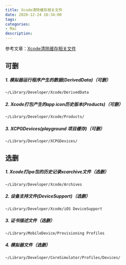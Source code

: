 ```yaml
---
title: Xcode清除缓存相关文件
date: 2020-12-24 16:34:00
tags:
categories:
- Mac
description:
---
```

参考文章：[Xcode清除缓存相关文件](https://www.jianshu.com/p/9c88b782c6dd)

## 可删
##### 1. 模拟器运行程序产生的数据(DerivedData)（可删）
`~/Library/Developer/Xcode/DerivedData`
##### 2. Xcode打包产生的app icon历史版本(Products)（可删）
`~/Library/Developer/Xcode/Products/`
##### 3. XCPGDevices(playground 项目缓存)（可删）
`~/Library/Developer/XCPGDevices/`

## 选删

##### 1. Xcode打ipa包的历史记录xcarchive文件（选删）
`~/Library/Developer/Xcode/Archives`
##### 2. 设备支持文件(DeviceSupport)（选删）
`~/Library/Developer/Xcode/iOS DeviceSupport`
##### 3. 证书描述文件（选删）
`~/Library/MobileDevice/Provisioning Profiles`
##### 4. 模拟器文件（选删）
`~/Library/Developer/CoreSimulator/Profiles/Devices/`